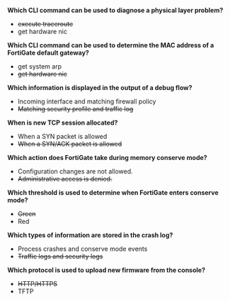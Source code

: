 **Which CLI command can be used to diagnose a physical layer problem?**

- ~~execute traceroute~~
- get hardware nic

**Which CLI command can be used to determine the MAC address of a FortiGate default gateway?**

- get system arp
- ~~get hardware nic~~

**Which information is displayed in the output of a debug flow?**

- Incoming interface and matching firewall policy
- ~~Matching security profile and traffic log~~

**When is new TCP session allocated?**

- When a SYN packet is allowed
- ~~When a SYN/ACK packet is allowed~~

**Which action does FortiGate take during memory conserve mode?**

- Configuration changes are not allowed.
- ~~Administrative access is denied.~~

**Which threshold is used to determine when FortiGate enters conserve mode?**

- ~~Green~~
- Red

**Which types of information are stored in the crash log?**

- Process crashes and conserve mode events
- ~~Traffic logs and security logs~~

**Which protocol is used to upload new firmware from the console?**

- ~~HTTP/HTTPS~~
- TFTP
